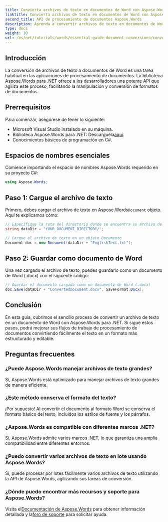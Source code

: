 ```yaml
---
title: Convierta archivos de texto en documentos de Word con Aspose.Words para .NET
linktitle: Convierta archivos de texto en documentos de Word con Aspose.Words para .NET
second_title: API de procesamiento de documentos Aspose.Words
description: Aprenda a convertir archivos de texto en documentos de Word de manera eficiente utilizando la biblioteca Aspose.Words para .NET. Esta guía paso a paso cubre los requisitos previos y ejemplos de código.
type: docs
weight: 10
url: /es/net/tutorials/words/essential-guide-document-conversions/convert-text-files-to-word-documents/
---
```

## Introducción

La conversión de archivos de texto a documentos de Word es una tarea habitual en las aplicaciones de procesamiento de documentos. La biblioteca Aspose.Words para .NET ofrece a los desarrolladores una potente API que agiliza este proceso, facilitando la manipulación y conversión de formatos de documentos.

## Prerrequisitos

Para comenzar, asegúrese de tener lo siguiente:
- Microsoft Visual Studio instalado en su máquina.
-  Biblioteca Aspose.Words para .NET: Descárguela[aquí](https://releases.aspose.com/words/net/).
- Conocimientos básicos de programación en C#.

## Espacios de nombres esenciales

Comience importando el espacio de nombres Aspose.Words requerido en su proyecto C#:

```csharp
using Aspose.Words;
```

## Paso 1: Cargue el archivo de texto

Primero, debes cargar el archivo de texto en Aspose.Words`Document` objeto. Aquí te explicamos cómo:

```csharp
// Especifique la ruta del directorio donde se encuentra su archivo de texto
string dataDir = "YOUR_DOCUMENT_DIRECTORY/";

// Cargue el archivo de texto en un objeto Documento
Document doc = new Document(dataDir + "EnglishText.txt");
```

## Paso 2: Guardar como documento de Word

Una vez cargado el archivo de texto, puedes guardarlo como un documento de Word (.docx) con el siguiente código:

```csharp
// Guardar el documento cargado como un documento de Word (.docx)
doc.Save(dataDir + "ConvertedDocument.docx", SaveFormat.Docx);
```

## Conclusión

En esta guía, cubrimos el sencillo proceso de convertir un archivo de texto en un documento de Word con Aspose.Words para .NET. Si sigue estos pasos, podrá mejorar sus flujos de trabajo de procesamiento de documentos convirtiendo fácilmente el texto en un formato más estructurado y editable.

## Preguntas frecuentes

### ¿Puede Aspose.Words manejar archivos de texto grandes?
Sí, Aspose.Words está optimizado para manejar archivos de texto grandes de manera eficiente.

### ¿Este método conserva el formato del texto?
¡Por supuesto! Al convertir el documento al formato Word se conserva el formato básico del texto, incluidos los estilos de fuente y los párrafos.

### ¿Aspose.Words es compatible con diferentes marcos .NET?
Sí, Aspose.Words admite varios marcos .NET, lo que garantiza una amplia compatibilidad entre diferentes entornos.

### ¿Puedo convertir varios archivos de texto en lote usando Aspose.Words?
Sí, puede procesar por lotes fácilmente varios archivos de texto utilizando la API de Aspose.Words, agilizando sus tareas de conversión.

### ¿Dónde puedo encontrar más recursos y soporte para Aspose.Words?
 Visita el[Documentación de Aspose.Words](https://reference.aspose.com/words/net/) para obtener información detallada y la[foro de soporte](https://forum.aspose.com/c/words/8) para solicitar ayuda.